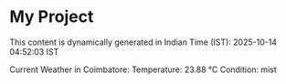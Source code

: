 # My Project

This content is dynamically generated in Indian Time (IST): 2025-10-14 04:52:03 IST


Current Weather in Coimbatore:
Temperature: 23.88 °C
Condition: mist
